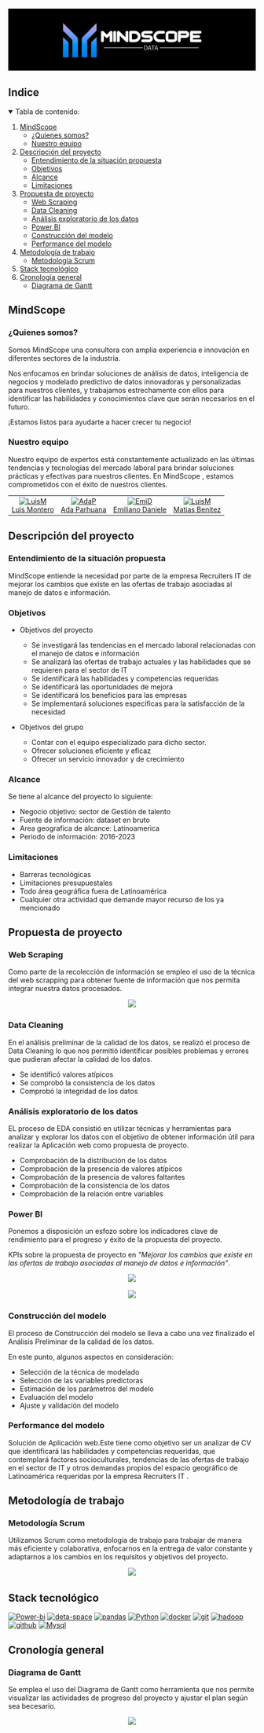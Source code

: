 
<p align="center">
  <img src="https://github.com/emilianod98/MindScope-LaborMarketTrends/blob/main/src/MindScope.png">
</p>


<!-- TABLA DE CONTENIDO -->
## Indice
<details open="open">
  <summary>Tabla de contenido: </summary>
  <ol>
    <li>
      <a href="#MindScope">MindScope</a>
      <ul>
        <li><a href="#Quienes-somos">¿Quienes somos?</a></li>
        <li><a href="#Nuestro-equipo">Nuestro equipo</a></li>
      </ul>
    </li>
    <li>
      <a href="#Descripción-del-proyecto">Descripción del proyecto</a>
      <ul>
        <li><a href="#Entendimiento-de-la-situación-propuesta">Entendimiento de la situación propuesta</a></li>
        <li><a href="#Objetivos">Objetivos</a></li>
        <li><a href="#Alcance">Alcance</a></li>
        <li><a href="#Limitaciones">Limitaciones</a></li>
      </ul>
    </li>
    <li>
      <a href="#Propuesta-de-proyecto">Propuesta de proyecto</a>
      <ul>
        <li><a href="#web-scraping">Web Scraping</a></li>
        <li><a href="#data-cleaning">Data Cleaning</a></li>
        <li><a href="#Analisis-exploratorio-de-los-datos">Análisis exploratorio de los datos</a></li>
        <li><a href="#Power-BI">Power BI</a></li>
        <li><a href="#Construccion-del-modelo">Construcción del modelo</a></li>
        <li><a href="#performance-del-modelo">Performance del modelo</a></li>
      </ul>
    </li>
    <li>
      <a href="#Metodología-de-trabajo">Metodología de trabajo</a>
      <ul>
        <li><a href="#Metodología-Scrum">Metodología Scrum</a></li>
      </ul>
    </li>
    <li>
      <a href="#Stack-tecnológico">Stack tecnológico</a>
    </li>
    <li>
      <a href="#Cronología-general">Cronología general</a>
      <ul>
        <li><a href="#Diagrama-de-Gantt">Diagrama de Gantt</a></li>
      </ul>
    </li>
  </ol>
</details>


## MindScope
### ¿Quienes somos?

Somos MindScope una consultora con amplia experiencia e innovación en diferentes sectores de la industria.

Nos enfocamos en brindar soluciones de análisis de datos, inteligencia de negocios y modelado predictivo de datos innovadoras y personalizadas para nuestros clientes, y trabajamos estrechamente con ellos para identificar las habilidades y conocimientos clave que serán necesarios en el futuro. 

¡Estamos listos para ayudarte a hacer crecer tu negocio!

### Nuestro equipo
Nuestro equipo de expertos está constantemente actualizado en las últimas tendencias y tecnologías del mercado laboral para brindar soluciones prácticas y efectivas para nuestros clientes. En MindScope , estamos comprometidos con el éxito de nuestros clientes. 

<table>
  <tr>
    <td align="center"><a href="https://github.com/luisfer2405"><img src="https://i.ibb.co/KzZwBbQ/LuisM.png" alt="LuisM" width="115" height="115"><br>Luis Montero</a></td>
    <td align="center"><a href="https://github.com/Adapa22"><img src="https://i.ibb.co/ZTJwhht/AdaP.png" alt="AdaP" width="115" height="115"><br>Ada Parhuana</a></td>
    <td align="center"><a href="https://github.com/emilianod98"><img src="https://i.ibb.co/QYMRKCh/EmiD.png" alt="EmiD" width="115" height="115"><br>Emiliano Daniele</a></td>
    <td align="center"><a href="https://github.com/Matt-CB"><img src="https://i.ibb.co/86sDzzn/MatiasB.png" alt="LuisM" width="115" height="115"><br>Matias Benitez</a></td>
  </tr>
</table>

## Descripción del proyecto
### Entendimiento de la situación propuesta
MindScope entiende la necesidad por parte de la empresa Recruiters IT  de mejorar los cambios que existe en las ofertas de trabajo asociadas al manejo de datos e información.

### Objetivos
+ Objetivos del proyecto
  + Se investigará las tendencias en el mercado laboral relacionadas con el manejo de datos e información
  + Se analizará las ofertas de trabajo actuales y las habilidades que se requieren para el sector de IT
  + Se identificará las habilidades y competencias requeridas
  + Se identificará las oportunidades de mejora
  + Se identificará los beneficios para las empresas
  + Se implementará soluciones específicas para la satisfacción de la necesidad

+ Objetivos del grupo
  + Contar con el equipo especializado para dicho sector.
  + Ofrecer soluciones eficiente y eficaz 
  + Ofrecer un servicio innovador y de crecimiento 

### Alcance
Se tiene al alcance del proyecto lo siguiente:
+ Negocio objetivo: sector de Gestión de talento 
+ Fuente de información: dataset en bruto
+ Area geografica de alcance: Latinoamerica 
+ Periodo de información: 2016-2023

### Limitaciones
+ Barreras tecnológicas 
+ Limitaciones presupuestales
+ Todo área geográfica fuera de Latinoamérica
+ Cualquier otra actividad que demande mayor recurso de los ya mencionado

## Propuesta de proyecto
### Web Scraping
Como parte de la recolección de información se empleo el uso de la técnica del web scrapping para obtener fuente de información que nos permita integrar nuestra datos procesados.

<p align="center">
  <img src="https://i.ibb.co/VjZ55kw/Scrapping.png">
</p>

### Data Cleaning
En el análisis preliminar de la calidad de los datos, se realizó el proceso de Data Cleaning lo que nos permitió identificar posibles problemas y errores que pudieran afectar la calidad de los datos. 

+ Se identificó valores atípicos
+ Se comprobó la consistencia de los datos
+ Comprobó la integridad de los datos 

### Análisis exploratorio de los datos
EL proceso de EDA consistió en utilizar técnicas y herramientas para analizar y explorar los datos con el objetivo de obtener información útil para realizar la Aplicación web como propuesta de proyecto.

+ Comprobación de la distribución de los datos
+ Comprobación de la presencia de valores atípicos
+ Comprobación de la presencia de valores faltantes
+ Comprobación de la consistencia de los datos
+ Comprobación de la relación entre variables

### Power BI
Ponemos a disposición un esfozo sobre los indicadores clave de rendimiento para el progreso y éxito de la propuesta del proyecto.  

KPIs sobre la propuesta de proyecto en *"Mejorar los cambios que existe en las ofertas de trabajo asociadas al manejo de datos e información"*.

<p align="center">
  <img src="https://i.ibb.co/PDWhnB9/kpi1.png">
</p>

<p align="center">
  <img src="https://i.ibb.co/RSjHMrt/kpi2.png">
</p>

### Construcción del modelo
El proceso de Construcción del modelo se lleva a cabo una vez finalizado el Análisis Preliminar de la calidad de los datos.

En este punto, algunos aspectos en consideración:
+ Selección de la técnica de modelado
+ Selección de las variables predictoras
+ Estimación de los parámetros del modelo
+ Evaluación del modelo
+ Ajuste y validación del modelo

### Performance del modelo
Solución de Aplicación web.Este tiene como objetivo ser un analizar de CV que identificará las habilidades y competencias requeridas, que contemplará factores socioculturales, tendencias de las ofertas de trabajo en el sector de IT y otros demandas propios del espacio geográfico de Latinoamérica requeridas por la empresa Recruiters IT .

## Metodología de trabajo
### Metodología Scrum

Utilizamos Scrum como metodología de trabajo para trabajar de manera más eficiente y colaborativa, enfocarnos en la entrega de valor constante y adaptarnos a los cambios en los requisitos y objetivos del proyecto.

<p align="center">
  <img src="https://i.ibb.co/2KQhQF2/scrum.png">
</p>

## Stack tecnológico
<a href="https://powerbi.microsoft.com"><img src="https://i.ibb.co/HF04J5w/power-bi.png" alt="Power-bi" width="60" height="40"></a>
<a href="https://deta.space"><img src="https://i.ibb.co/NSwt4rV/deta-space.png" alt="deta-space" width="40" height="40"></a>
<a href="https://pandas.pydata.org"><img src="https://i.ibb.co/VMLxsSr/pandas.png" alt="pandas" width="100" height="40"></a>
<a href="https://www.python.org"><img src="https://i.ibb.co/28qmHj4/python.png" alt="Python" width="50" height="50"></a> 
<a href="https://www.docker.com"><img src="https://i.ibb.co/PWmjkzX/docker.png" alt="docker" width="40" height="40"></a>
<a href="https://git-scm.com"><img src="https://i.ibb.co/xfxgfZ0/git.png" alt="git" width="40" height="40"></a>
<a href="https://hadoop.apache.org"><img src="https://i.ibb.co/zXh0SZX/hadoop.png" alt="hadoop" width="55" height="55"></a>
<a href="https://github.com"><img src="https://i.ibb.co/n1FvNdz/github.png" alt="github" width="40" height="40"></a>
<a href="https://www.mysql.com"><img src="https://i.ibb.co/JKGQ1mf/mysql.png" alt="Mysql" width="40" height="40"></a>

## Cronología general
### Diagrama de Gantt
Se emplea el uso del Diagrama de Gantt como herramienta que nos permite visualizar las actividades de progreso del proyecto y ajustar el plan según sea becesario.

<p align="center">
  <img src="https://i.ibb.co/QdVLWp4/DGantt.png">
</p>
